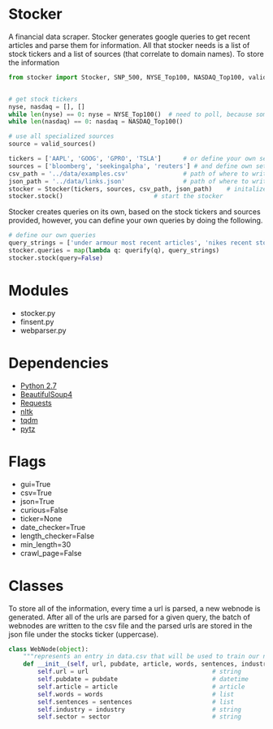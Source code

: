 # Stocker
A financial data scraper. Stocker generates google queries to get recent articles and parse them for information. 
All that stocker needs is a list of stock tickers and a list of sources (that correlate to domain names). To store the 
information 




```python
from stocker import Stocker, SNP_500, NYSE_Top100, NASDAQ_Top100, valid_sources, querify


# get stock tickers
nyse, nasdaq = [], [] 
while len(nyse) == 0: nyse = NYSE_Top100()	# need to poll, because sometime site retuns None
while len(nasdaq) == 0: nasdaq = NASDAQ_Top100()

# use all specialized sources
source = valid_sources()

tickers = ['AAPL', 'GOOG', 'GPRO', 'TSLA']		# or define your own set of stock tickers
sources = ['bloomberg', 'seekingalpha', 'reuters'] # and define own set of sources
csv_path = '../data/examples.csv'				# path of where to write output (gathered information)
json_path = '../data/links.json' 				# path of where to write output (for skipping duplicates)
stocker = Stocker(tickers, sources, csv_path, json_path)	# initalize stocker
stocker.stock()							# start the stocker
```

Stocker creates queries on its own, based on the stock tickers and sources provided, however, you can define your own
queries by doing the following.

```python
# define our own queries
query_strings = ['under armour most recent articles', 'nikes recent stockholders meeting news']
stocker.queries = map(lambda q: querify(q), query_strings)
stocker.stock(query=False)
```

# Modules
* stocker.py
* finsent.py
* webparser.py

# Dependencies

- [Python 2.7](https://www.python.org/download/releases/2.7/)
- [BeautifulSoup4](https://www.crummy.com/software/BeautifulSoup/bs4/doc/)
- [Requests](http://docs.python-requests.org/en/master/)
- [nltk](http://www.nltk.org/)
- [tqdm](https://github.com/tqdm/tqdm)
- [pytz](https://pypi.python.org/pypi/pytz) 


# Flags
* gui=True
* csv=True
* json=True
* curious=False
* ticker=None
* date_checker=True
* length_checker=False
* min_length=30
* crawl_page=False


# Classes
To store all of the information, every time a url is parsed, a new webnode is generated. After all of the urls are parsed
for a given query, the batch of webnodes are written to the csv file and the parsed urls are stored in the json file under
the stocks ticker (uppercase). 

```python
class WebNode(object):
    """represents an entry in data.csv that will be used to train our neural network"""
    def __init__(self, url, pubdate, article, words, sentences, industry='', sector=''):
        self.url = url              					# string
        self.pubdate = pubdate      					# datetime
        self.article = article      					# article
        self.words = words          					# list
        self.sentences = sentences  					# list
        self.industry = industry    					# string
        self.sector = sector       					    # string
```

